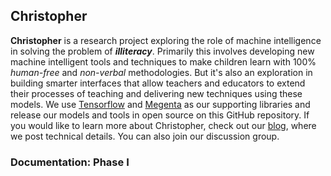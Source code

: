 ## Christopher 

**Christopher** is a research project exploring the role of machine intelligence in solving the problem of **_illiteracy_**. Primarily this involves developing new machine intelligent tools and techniques to make children learn with 100% *human-free* and *non-verbal* methodologies. But it's also an exploration in building smarter interfaces that allow teachers and educators to extend their processes of teaching and delivering new techniques using these models. We use [Tensorflow](https://www.tensorflow.org/) and [Megenta](https://magenta.tensorflow.org/) as our supporting libraries and release our models and tools in open source on this GitHub repository. If you would like to learn more about Christopher, check out our [blog](https://www.stemai.github.io), where we post technical details. You can also join our discussion group.

### Documentation: Phase I



